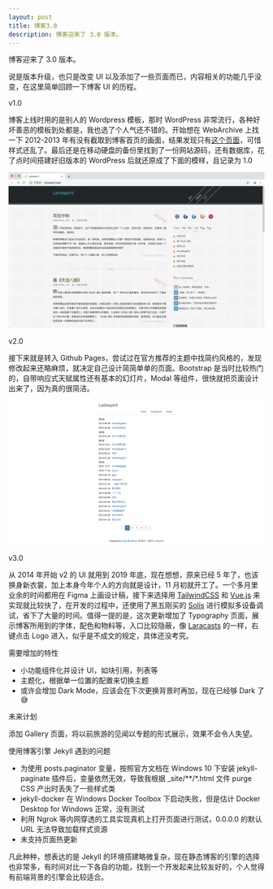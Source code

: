 ```yaml
---
layout: post
title: 博客3.0
description: 博客迎来了 3.0 版本。
---
```


博客迎来了 3.0 版本。

说是版本升级，也只是改变 UI 以及添加了一些页面而已，内容相关的功能几乎没变，在这里简单回顾一下博客 UI 的历程。

<p class="text-lg text-purple-dark font-bold">v1.0</p>

博客上线时用的是别人的 Wordpress 模板，那时 WordPress 非常流行，各种好坏善恶的模板到处都是，我也选了个人气还不错的。开始想在 WebArchive 上找一下 2012-2013 年有没有截取到博客首页的画面，结果发现只有<a href="https://web.archive.org/web/20130410015648/http://www.lattespirit.com/">这个页面</a>，可惜样式还乱了。最后还是在移动硬盘的备份里找到了一份网站源码，还有数据库，花了点时间搭建好旧版本的 WordPress 后就还原成了下面的模样，且记录为 <span>1.0</span>

<img src="/images/about/v1.png" class="mx-auto shadow-xl rounded-lg" />

<p class="text-lg text-purple-dark font-bold">v2.0</p>

接下来就是转入 Github Pages，尝试过在官方推荐的主题中找简约风格的，发现修改起来还略麻烦，就决定自己设计简简单单的页面。Bootstrap 是当时比较热门的，自带响应式天赋属性还有基本的幻灯片，Modal 等组件，很快就把页面设计出来了，因为真的很简洁。

<img src="/images/about/v2.png" class="mx-auto shadow-xl rounded-lg" />

<p class="text-lg text-purple-dark font-bold">v3.0</p>

从 2014 年开始 v2 的 UI 就用到 2019 年底，现在想想，原来已经 5 年了，也该换身新衣裳，加上本身今年个人的方向就是设计，11 月初就开工了。一个多月里业余的时间都用在 Figma 上画设计稿，接下来选择用 <a href="https://tailwindcss.com" target="_blank">TailwindCSS</a> 和 <a class="underline" href="https://vuejs.org" target="_blank">Vue.js</a> 来实现就比较快了，在开发的过程中，还使用了黑五刚买的 <a href="underline" href="https://solisapp.com" target="_blank">Solis</a> 进行模拟多设备调试，省下了大量的时间。值得一提的是，这次更新增加了 Typography 页面，展示博客所用到的字体，配色和物料等，入口比较隐蔽，像 <a class=" underline" href="https://laracasts.com" target="_blank">Laracasts</a> 的一样，右键点击 Logo 进入，似乎是不成文的规定，具体还没考究。

<p class="text-lg text-purple-dark font-bold">需要增加的特性</p>

<ul class="list-disc list-inside">
  <li>小功能组件化并设计 UI，如块引用，列表等</li>
  <li class="mt-4">主题化，根据单一位置的配置来切换主题</li>
  <li class="mt-4">或许会增加 Dark Mode，应该会在下次更换背景时再加，现在已经够 Dark 了😅</li>
</ul>

<p class="text-lg text-purple-dark font-bold">未来计划</p>

添加 <span>Gallery</span> 页面，将以前旅游的见闻以专题的形式展示，效果不会令人失望。

<p class="text-lg text-purple-dark font-bold">使用博客引擎 Jekyll 遇到的问题</p>

<ul class="list-disc list-inside">
  <li>为使用 posts.paginator 变量，按照官方文档在 Windows 10 下安装 jekyll-paginate 插件后，变量依然无效，导致我根据 _site/**/*.html 文件 purge CSS 产出时丢失了一些样式类</li>
  <li class="mt-4">jekyll-docker 在 Windows Docker Toolbox 下启动失败，但是估计 Docker Desktop for Windows 正常，没有测试</li>
  <li class="mt-4">利用 Ngrok 等内网穿透的工具实现真机上打开页面进行测试，0.0.0.0 的默认 URL 无法导致加载样式资源</li>
  <li class="mt-4">未支持页面热更新</li>
</ul>

凡此种种，想表达的是 Jekyll 的环境搭建略微复杂，现在静态博客的引擎的选择也非常多，有时间对比一下各自的功能，找到一个开发起来比较友好的，个人觉得有前端背景的引擎会比较适合。
